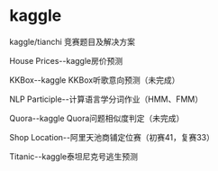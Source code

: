# kaggle
kaggle/tianchi 竞赛题目及解决方案

House Prices--kaggle房价预测

KKBox--kaggle KKBox听歌意向预测（未完成）

NLP Participle--计算语言学分词作业（HMM、FMM）

Quora--kaggle Quora问题相似度判定（未完成）

Shop Location--阿里天池商铺定位赛（初赛41，复赛33）

Titanic--kaggle泰坦尼克号逃生预测
